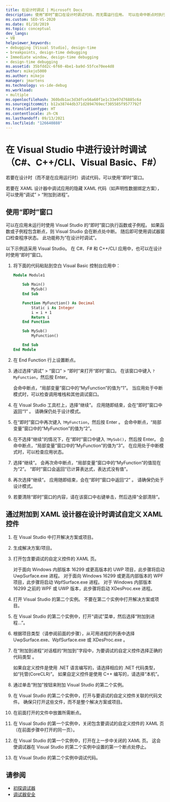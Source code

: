 ```yaml
---
title: 在设计时调试 | Microsoft Docs
description: 使用“即时”窗口在设计时调试代码，而无需运行应用。 可以在命中断点时执行函数并检查状态。
ms.custom: SEO-VS-2020
ms.date: 01/10/2019
ms.topic: conceptual
dev_langs:
- VB
helpviewer_keywords:
- debugging [Visual Studio], design-time
- breakpoints, design-time debugging
- Immediate window, design-time debugging
- design-time debugging
ms.assetid: 35bfdd2c-6f60-4be1-ba9d-55fce70ee4d8
author: mikejo5000
ms.author: mikejo
manager: jmartens
ms.technology: vs-ide-debug
ms.workload:
- multiple
ms.openlocfilehash: 360bdb1ac3d3dfce56a60f1e1c33e97d76885c6a
ms.sourcegitcommit: b12a38744db371d2894769ecf305585f9577792f
ms.translationtype: HT
ms.contentlocale: zh-CN
ms.lasthandoff: 09/13/2021
ms.locfileid: "126640888"
---
```

# <a name="debug-at-design-time-in-visual-studio-c-ccli-visual-basic-f"></a>在 Visual Studio 中进行设计时调试（C#、C++/CLI、Visual Basic、F#）

若要在设计时（而不是在应用运行时）调试代码，可以使用“即时”窗口。

若要在 XAML 设计器中调试应用的隐藏 XAML 代码（如声明性数据绑定方案），可以使用“调试” > “附加到进程”。

## <a name="use-the-immediate-window"></a>使用“即时”窗口

可以在应用未运行时使用 Visual Studio 的“即时”窗口执行函数或子例程。 如果函数或子例程包含断点，则 Visual Studio 会在断点处中断。 随后即可使用调试器窗口检查程序状态。 此功能称为“在设计时调试”。

以下示例适采用 Visual Studio。 在 C#、F# 和 C++/CLI 应用中，也可以在设计时使用“即时”窗口。

1. 将下面的代码粘贴到空白 Visual Basic 控制台应用中：

   ```vb
   Module Module1

       Sub Main()
           MySub()
       End Sub

       Function MyFunction() As Decimal
           Static i As Integer
           i = i + 1
           Return i
       End Function

       Sub MySub()
           MyFunction()

       End Sub
   End Module
   ```

1. 在 End Function 行上设置断点。

1. 通过选择“调试” > “窗口” > “即时”来打开“即时”窗口。 在该窗口中键入 `?MyFunction`，然后按 Enter。

   会命中断点，“局部变量”窗口中的“MyFunction”的值为“1”。 当应用处于中断模式时，可以检查调用堆栈和其他调试窗口。

1. 在 Visual Studio 工具栏上，选择“继续”。 应用随即结束，会在“即时”窗口中返回“1” 。 请确保仍处于设计模式。

1. 在“即时”窗口中再次键入 `?MyFunction`，然后按 Enter 。 会命中断点，“局部变量”窗口中的“MyFunction”的值为“2”。

1. 在不选择“继续”的情况下，在“即时”窗口中键入 `?MySub()`，然后按 Enter。 会命中断点，“局部变量”窗口中的“MyFunction”的值为“3”。 在应用处于中断模式时，可以检查应用状态。

1. 选择“继续”。 会再次命中断点，“局部变量”窗口中的“MyFunction”的值现在为“2”。 “即时”窗口会返回“已计算表达式，表达式没有值”。

1. 再次选择“继续”。 应用随即结束，会在“即时”窗口中返回“2” 。 请确保仍处于设计模式。

1. 若要清除“即时”窗口的内容，请在该窗口中右键单击，然后选择“全部清除”。

## <a name="debug-a-custom-xaml-control-at-design-time-by-attaching-to-xaml-designer"></a>通过附加到 XAML 设计器在设计时调试自定义 XAML 控件

1. 在 Visual Studio 中打开解决方案或项目。

1. 生成解决方案/项目。

1. 打开包含要调试的自定义控件的 XAML 页。

   对于面向 Windows 内部版本 16299 或更高版本的 UWP 项目，此步骤将启动 UwpSurface.exe 进程。 对于面向 Windows 16299 或更高内部版本的 WPF 项目，此步骤将启动 WpfSurface.exe 进程。 对于 Windows 内部版本 16299 之前的 WPF 或 UWP 版本，此步骤将启动 XDesProc.exe 进程。 

1. 打开 Visual Studio 的第二个实例。 不要在第二个实例中打开解决方案或项目。

1. 在 Visual Studio 的第二个实例中，打开“调试”菜单，然后选择“附加到进程...”。

1. 根据项目类型（请参阅前面的步骤），从可用进程的列表中选择 UwpSurface.exe、WpfSurface.exe 或 XDesProc.exe  。

1. 在“附加到进程”对话框的“附加到”字段中，为要调试的自定义控件选择正确的代码类型 。

   如果自定义控件是使用 .NET 语言编写的，请选择相应的 .NET 代码类型，如“托管(CoreCLR)”。 如果自定义控件是使用 C++ 编写的，请选择“本机”。

1. 通过单击“附加”按钮来附加 Visual Studio 的第二个实例。

1. 在 Visual Studio 的第二个实例中，打开与要调试的自定义控件关联的代码文件。 确保只打开这些文件，而不是整个解决方案或项目。

1. 在前面打开的文件中放置所需断点。

1. 在 Visual Studio 的第一个实例中，关闭包含要调试的自定义控件的 XAML 页（在前面步骤中打开的同一页）。

1. 在 Visual Studio 的第一个实例中，打开在上一步中关闭的 XAML 页。 这会使调试器在 Visual Studio 的第二个实例中设置的第一个断点处停止。

1. 在 Visual Studio 的第二个实例中调试代码。

## <a name="see-also"></a>请参阅
- [初探调试器](../debugger/debugger-feature-tour.md)
- [调试器安全](../debugger/debugger-security.md)